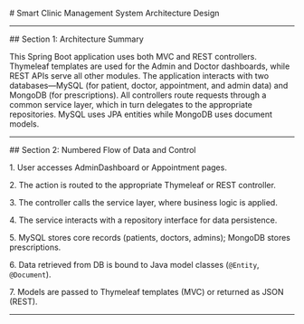 \# Smart Clinic Management System Architecture Design



---



\## Section 1: Architecture Summary



This Spring Boot application uses both MVC and REST controllers. Thymeleaf templates are used for the Admin and Doctor dashboards, while REST APIs serve all other modules. The application interacts with two databases—MySQL (for patient, doctor, appointment, and admin data) and MongoDB (for prescriptions). All controllers route requests through a common service layer, which in turn delegates to the appropriate repositories. MySQL uses JPA entities while MongoDB uses document models.



---



\## Section 2: Numbered Flow of Data and Control



1\. User accesses AdminDashboard or Appointment pages.

2\. The action is routed to the appropriate Thymeleaf or REST controller.

3\. The controller calls the service layer, where business logic is applied.

4\. The service interacts with a repository interface for data persistence.

5\. MySQL stores core records (patients, doctors, admins); MongoDB stores prescriptions.

6\. Data retrieved from DB is bound to Java model classes (`@Entity`, `@Document`).

7\. Models are passed to Thymeleaf templates (MVC) or returned as JSON (REST).



---



